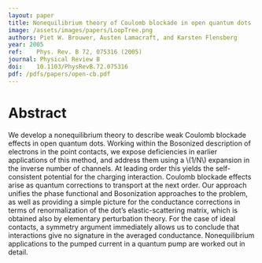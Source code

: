 ```yaml
---
layout: paper
title: Nonequilibrium theory of Coulomb blockade in open quantum dots
image: /assets/images/papers/LoopTree.png
authors: Piet W. Brouwer, Austen Lamacraft, and Karsten Flensberg
year: 2005
ref: 	Phys. Rev. B 72, 075316 (2005)
journal: Physical Review B
doi: 	10.1103/PhysRevB.72.075316
pdf: /pdfs/papers/open-cb.pdf
---
```


# Abstract

We develop a nonequilibrium theory to describe weak Coulomb blockade effects in open quantum dots. Working within the Bosonized description of electrons in the point contacts, we expose deficiencies in earlier applications of this method, and address them using a \\(1/N\\) expansion in the inverse number of channels. At leading order this yields the self-consistent potential for the charging interaction. Coulomb blockade effects arise as quantum corrections to transport at the next order. Our approach unifies the phase functional and Bosonization approaches to the problem, as well as providing a simple picture for the conductance corrections in terms of renormalization of the dot’s elastic-scattering matrix, which is obtained also by elementary perturbation theory. For the case of ideal contacts, a symmetry argument immediately allows us to conclude that interactions give no signature in the averaged conductance. Nonequilibrium applications to the pumped current in a quantum pump are worked out in detail.
